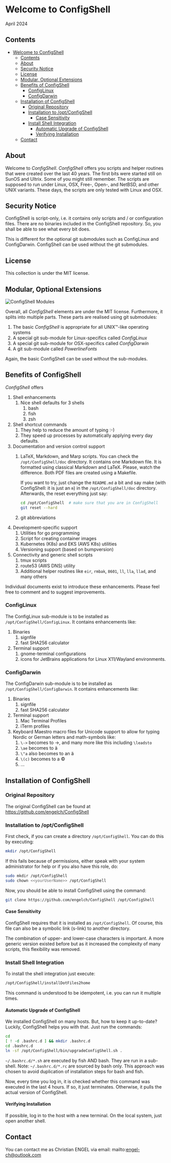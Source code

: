 # Welcome to ConfigShell

April 2024

## Contents

- [Welcome to ConfigShell](#welcome-to-configshell)
  - [Contents](#contents)
  - [About](#about)
  - [Security Notice](#security-notice)
  - [License](#license)
  - [Modular, Optional Extensions](#modular-optional-extensions)
  - [Benefits of ConfigShell](#benefits-of-configshell)
    - [ConfigLinux](#configlinux)
    - [ConfigDarwin](#configdarwin)
  - [Installation of ConfigShell](#installation-of-configshell)
    - [Original Repository](#original-repository)
    - [Installation to /opt/ConfigShell](#installation-to-optconfigshell)
      - [Case Sensitivity](#case-sensitivity)
    - [Install Shell Integration](#install-shell-integration)
      - [Automatic Upgrade of ConfigShell](#automatic-upgrade-of-configshell)
      - [Verifying Installation](#verifying-installation)
  - [Contact](#contact)

[//]: # (delete before 4 LaTeX)

## About

Welcome to *ConfigShell*. *ConfigShell* offers you scripts and helper routines that were created over the last 40 years. 
The first bits were started still on SunOS and Ultrix. Some of you might still remember.
The scripts are supposed to run under Linux, OSX, Free-, Open-, and NetBSD, and other UNIX variants.
These days, the scripts are only tested with Linux and OSX.

## Security Notice

ConfigShell is script-only, i.e. it contains only scripts and / or configuration files. There are no binaries included in the  ConfigShell repository. So, you shall be able to see what every bit does.

This is different for the optional git submodules such as ConfigLinux and ConfigDarwin. ConfigShell can be used without the git submodules.

## License

This collection is under the MIT license.

## Modular, Optional Extensions

![ConfigShell Modules](img/ConfigShell_modules.drawio.png)

Overall, all *ConfigShell* elements are under the MIT license. Furthermore, it splits into multiple parts. These
parts are realised using git submodules:

1. The basic *ConfigShell* is appropriate for all UNIX™-like operating systems
2. A special git sub-module for Linux-specifics called *ConfigLinux*
3. A special git sub-module for OSX-specifics called *ConfigDarwin*
4. A git sub-module called *PowerlineFonts*

Again, the basic ConfigShell can be used without the sub-modules.

## Benefits of ConfigShell

*ConfigShell* offers

1. Shell enhancements
   1. Nice shell defaults for 3 shells
      1. bash
      2. fish
      3. zsh
2. Shell shortcut commands
   1. They help to reduce the amount of typing :-)
   2. They speed up processes by automatically applying every day defaults.
3. Documentation and version control support
   1. LaTeX, Markdown, and Marp scripts. You can check the `/opt/ConfigShell/doc` directory. It contains one Markdown file. It is formatted using classical 
      Markdown and LaTeX. Please, watch the difference. Both PDF files are created using a Makefile. 
      
      If you want to try, just change the `README.md` a bit and say make (with ConfigShell: it is just an `m`) in the `/opt/ConfigShell/doc` directory. Afterwards, the reset everything just say:

      ```bash  
      cd /opt/ConfigShell  # make sure that you are in ConfigShell
      git reset --hard
      ```
   2. git abbreviations
4. Development-specific support
   1. Utilities for go programming
   2. Script for creating container images
   3. Kubernetes (K8s) and EKS (AWS K8s) utilities
   4. Versioning support (based on bumpversion)
5. Connectivity and generic shell scripts
   1. tmux scripts
   2. route53 (AWS DNS) utility
   3. Additional helper routines like `eir`, `rmbak`, `8601`, `ll`, `lla`, `llad`, and many others

Individual documents exist to introduce these enhancements. Please feel free to comment and to suggest improvements.

### ConfigLinux

The ConfigLinux sub-module is to be installed as `/opt/ConfigShell/ConfigLinux`. It contains enhancements like:

1. Binaries
   1. signfile
   2. fast SHA256 calculator
2. Terminal support
   1. gnome-terminal configurations
   2. icons for JetBrains applications for Linux X11/Wayland environments.

### ConfigDarwin

The ConfigDarwin sub-module is to be installed as `/opt/ConfigShell/ConfigDarwin`. It contains enhancements like:

1. Binaries
   1. signfile
   2. fast SHA256 calculator
2. Terminal support
   1. Mac Terminal Profiles
   2. iTerm profiles
3. Keyboard Maestro macro files for Unicode support to allow for typing Nordic or German letters and math-symbols like:
   1.  `\->` becomes to →, and many more like this including `\leadsto`
   2.  `\ae` becomes to ä
   3.  `\"a` also becomes to an ä
   4.  `\(c)` becomes to a ©
   5.  ...

## Installation of ConfigShell

### Original Repository

The original ConfigShell can be found at https://github.com/engelch/ConfigShell

### Installation to /opt/ConfigShell

First check, if you can create a directory `/opt/ConfigShell`. You can do this by executing:

```bash
mkdir /opt/ConfigShell
```

If this fails because of permissions, either speak with your system administrator for help or if you also have this role, do:

```bash
sudo mkdir /opt/ConfigShell
sudo chown <<yourUserName>> /opt/ConfigShell
```

Now, you should be able to install ConfigShell using the command:

```bash
git clone https://github.com/engelch/ConfigShell /opt/ConfigShell
```

#### Case Sensitivity

ConfigShell requires that it is installed as `/opt/ConfigShell`. Of course, this file can also be a symbolic link (s-link) to another directory.

The combination of upper- and lower-case characters is important. A more generic version existed before but as it increased the complexity of many scripts, this flexibility was removed.

### Install Shell Integration

To install the shell integration just execute:

```bash
/opt/ConfigShell/installDotFiles2home
```

This command is understood to be idempotent, i.e. you can run it multiple times.

#### Automatic Upgrade of ConfigShell

We installed ConfigShell on many hosts. But, how to keep it up-to-date? Luckily, ConfigShell helps you with that. Just run the commands:

```bash
cd
[ ! -d .bashrc.d ] && mkdir .bashrc.d
cd .bashrc.d
ln -sf /opt/ConfigShell/bin/upgradeConfigShell.sh .
```

`~/.bashrc.d/*.sh` are executed by fish AND bash. They are run in a sub-shell. Note: `~/.bashrc.d/*.rc` are sourced by bash only. This approach was chosen to avoid duplication of installation steps for bash and fish.

Now, every time you log in, it is checked whether this command was executed in the last 4 hours. If so, it just terminates. Otherwise, it pulls the actual version of ConfigShell.

#### Verifying Installation

If possible, log in to the host with a new terminal. On the local system, just open another shell.

## Contact

You can contact me as Christian ENGEL via email: mailto:engel-ch@outlook.com
